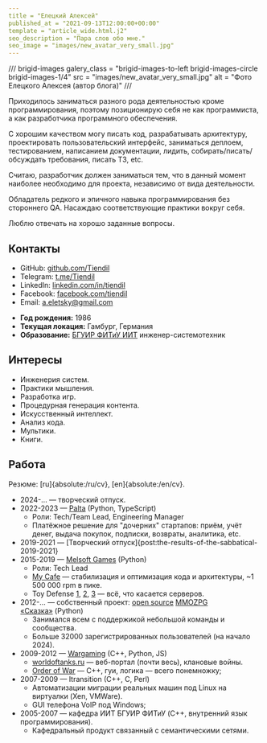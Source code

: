 ```yaml
---
title = "Елецкий Алексей"
published_at = "2021-09-13T12:00:00+00:00"
template = "article_wide.html.j2"
seo_description = "Пара слов обо мне."
seo_image = "images/new_avatar_very_small.jpg"
---
```


<div class="brigid-article-columns" markdown="1">
<div class="brigid-article-column" markdown="1">

/// brigid-images
galery_class = "brigid-images-to-left brigid-images-circle brigid-images-1/4"
src = "images/new_avatar_very_small.jpg"
alt = "Фото Елецкого Алексея (автор блога)"
///

Приходилось заниматься разного рода деятельностью кроме программирования, поэтому позиционирую себя не как программиста, а как разработчика программного обеспечения.

С хорошим качеством могу писать код, разрабатывать архитектуру, проектировать пользовательский интерфейс, заниматься деплоем, тестированием, написанием документации, лидить, собирать/писать/обсуждать требования, писать ТЗ, etc.

Считаю, разработчик должен заниматься тем, что в данный момент наиболее необходимо для проекта, независимо от вида деятельности.

Обладатель редкого и эпичного навыка программирования без стороннего QA. Насаждаю соответствующие практики вокруг себя.

Люблю отвечать на хорошо заданные вопросы.

## Контакты

- GitHub: [github.com/Tiendil](https://github.com/Tiendil)
- Telegram: [t.me/Tiendil](https://t.me/Tiendil)
- LinkedIn: [linkedin.com/in/tiendil](https://linkedin.com/in/tiendil)
- Facebook: [facebook.com/tiendil](https://www.facebook.com/tiendil)
- Email: a.eletsky@gmail.com

</div>

<div class="brigid-article-column" markdown="1">

- **Год рождения:** 1986
- **Текущая локация:** Гамбург, Германия
- **Образование:** [БГУИР ФИТиУ ИИТ](http://www.bsuir.by/online/showpage.jsp?PageID=85166&resID=100229&lang=ru&menuItemID=102732) инженер-системотехник

## Интересы

- Инженерия систем.
- Практики мышления.
- Разработка игр.
- Процедурная генерация контента.
- Искусственный интеллект.
- Анализ кода.
- Мультики.
- Книги.

## Работа

Резюме: [ru]{absolute:/ru/cv}, [en]{absolute:/en/cv}.

- 2024-… — творческий отпуск.
- 2022-2023 — [Palta](https://palta.com/) (Python, TypeScript)
    - Роли: Tech/Team Lead, Engineering Manager
    - Платёжное решение для "дочерних" стартапов: приём, учёт денег, выдача покупок, подписки, возвраты, аналитика, etc.
- 2019-2021 — [Творческий отпуск]{post:the-results-of-the-sabbatical-2019-2021}
- 2015-2019 — [Melsoft Games](http://www.melesta-games.com/) (Python)
    - Роли: Tech Lead
    - [My Cafe](https://play.google.com/store/apps/details?id=com.melesta.coffeeshop) — стабилизация и оптимизация кода и архитектуры, ~1 500 000 rpm в пике.
    - Toy Defense [1](https://play.google.com/store/apps/details?id=com.melesta.toydefense&hl=en), [2](https://play.google.com/store/apps/details?id=com.melesta.toydefense2), [3](https://play.google.com/store/apps/details?id=com.melesta.toydefense3) — всё, что касается серверов.
- 2012-… — собственный проект: [open source](https://github.com/the-tale/the-tale) [MMOZPG «Сказка»](http://the-tale.org/) (Python)
    - Занимался всем с поддержикой небольшой команды и сообщества.
    - Больше 32000 зарегистрированных пользователей (на начало 2024).
- 2009-2012 — [Wargaming](https://eu.wargaming.net/en) (C++, Python, JS)
    - [worldoftanks.ru](http://worldoftanks.ru/) — веб-портал (почти весь), клановые войны.
    - [Order of War](http://ru.wikipedia.org/wiki/Order_of_War) — С++, гуи, логика — всего понемножку;
- 2007-2009 — Itransition (C++, C, Perl)
    - Автоматизации миграции реальных машин под Linux на виртуалки (Xen, VMWare).
    - GUI телефона VoIP под Windows;
- 2005-2007 — кафедра ИИТ БГУИР ФИТиУ (C++, внутренний язык программирования).
    - Кафедральный продукт связанный с семантическими сетями.

</div>

</div>
